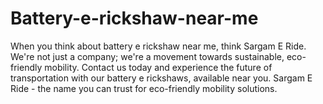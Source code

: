 # Battery-e-rickshaw-near-me
When you think about battery e rickshaw near me, think Sargam E Ride. We're not just a company; we're a movement towards sustainable, eco-friendly mobility. Contact us today and experience the future of transportation with our battery e rickshaws, available near you. Sargam E Ride - the name you can trust for eco-friendly mobility solutions.
